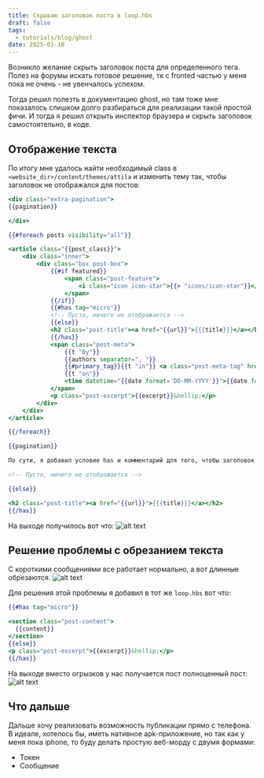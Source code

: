 ```yaml
---
title: Скрываю заголовок поста в loop.hbs
draft: false
tags:
  - tutorials/blog/ghost
date: 2025-01-18
---
```

Возникло желание скрыть заголовок поста для определенного тега. Полез на форумы искать готовое решение, тк с fronted частью у меня пока не очень - не увенчалось успехом.

Тогда решил полезть в документацию ghost, но там тоже мне показалось слишком долго разбираться для реализации такой простой фичи.
И тогда я решил открыть инспектор браузера и скрыть заголовок самостоятельно, в коде.
## Отображение текста 
По итогу мне удалось найти необходимый class в `<website_dir>/content/themes/attila` и изменить тему так, чтобы заголовок не отображался для постов:
```handlebars
<div class="extra-pagination">
{{pagination}}

</div>

{{#foreach posts visibility="all"}}

<article class="{{post_class}}">
	<div class="inner">
		<div class="box post-box">
			{{#if featured}}
				<span class="post-feature">
					<i class="icon icon-star">{{> "icons/icon-star"}}</i>
				</span>
			{{/if}}
			{{#has tag="micro"}}
			<!-- Пусто, ничего не отображается -->
			{{else}}
			<h2 class="post-title"><a href="{{url}}">{{{title}}}</a></h2>
			{{/has}}
			<span class="post-meta">
				{{t "By"}}
				{{authors separator=", "}}
				{{#primary_tag}}{{t "in"}} <a class="post-meta-tag" href="{{url}}">{{name}}</a>{{/primary_tag}}
				{{t "on"}}
				<time datetime="{{date format='DD-MM-YYYY'}}">{{date format="DD MMM YYYY"}}</time>
			</span>
			<p class="post-excerpt">{{excerpt}}&hellip;</p>
		</div>
	</div>
</article>

{{/foreach}}

{{pagination}}

По сути, я добавил условие has и комментарий для того, чтобы заголовок не отображался (подсмотрел тут): {{#has tag="micro"}}

<!-- Пусто, ничего не отображается -->

{{else}}

<h2 class="post-title"><a href="{{url}}">{{{title}}}</a></h2>
{{/has}}
```

На выходе получилось вот что:
![alt text](image-5.png)

## Решение проблемы с обрезанием текста
С короткими сообщениями все работает нормально, а вот длинные обрезаются.
![alt text](image-6.png)

Для решения этой проблемы я добавил в тот же `loop.hbs` вот что:


```handlebars
{{#has tag="micro"}}

<section class="post-content">
  {{content}}
</section>
{{else}}
<p class="post-excerpt">{{excerpt}}&hellip;</p>
{{/has}}
```

На выходе вместо огрызков у нас получается пост полноценный пост:
![alt text](image-7.png)

## Что дальше
Дальше хочу реализовать возможность публикации прямо с телефона. В идеале, хотелось бы, иметь нативное apk-приложение, но так как у меня пока iphone, то буду делать простую веб-морду с двумя формами:
- Токен
- Сообщение
